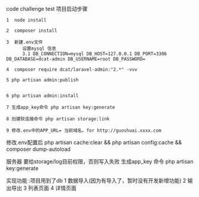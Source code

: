 
code challenge
test
项目启动步骤 

    1  node install 
 
    2  composer install 

    3  新建.env文件 
          设置mysql 信息
          3.1 DB_CONNECTION=mysql DB_HOST=127.0.0.1 DB_PORT=3306 DB_DATABASE=dcat-admin DB_USERNAME=root DB_PASSWORD=

    4  composer require dcat/laravel-admin:"2.*" -vvv 

    5 php artisan admin:publish 

   
    6 php artisan admin:install

    7 生成app_key命令 php artisan key:generate

    8 创建软连接命令 php artisan storage:link
  
    9 修改.env中的APP_URL= 当前域名。for http://guoshuai.xxxx.com


修改.env配置后
   php artisan cache:clear  &&  php artisan config:cache &&  composer dump-autoload

服务器 要给storage/log目前权限，否则写入失败
生成app_key 命令 php artisan key:generate

实现功能 :项目用到了db
1  数据导入(因为有导入了，暂时没有开发新增功能)
2  输出导出
3  列表页面
4  详情页面
